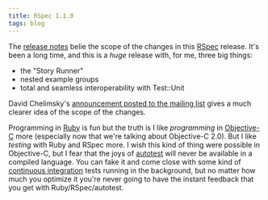 ```yaml
---
title: RSpec 1.1.0
tags: blog
---
```


The [release notes](http://rubyforge.org/frs/shownotes.php?release_id=17107) belie the scope of the changes in this [RSpec](http://wincent.dev/wiki/RSpec) release. It's been a long time, and this is a _huge_ release with, for me, three big things:

-   the "Story Runner"
-   nested example groups
-   total and seamless interoperability with Test::Unit

David Chelimsky's [announcement posted to the mailing list](http://rubyforge.org/pipermail/rspec-users/2007-December/005009.html) gives a much clearer idea of the scope of the changes.

Programming in [Ruby](http://wincent.dev/wiki/Ruby) is fun but the truth is I like _programming_ in [Objective-C](http://wincent.dev/wiki/Objective-C) more (especially now that we're talking about Objective-C 2.0). But I like _testing_ with Ruby and RSpec more. I wish this kind of thing were possible in Objective-C, but I fear that the joys of [autotest](http://wincent.dev/wiki/autotest) will never be available in a compiled language. You can fake it and come close with some kind of [continuous integration](http://wincent.dev/wiki/continuous%20integration) tests running in the background, but no matter how much you optimize it you're never going to have the instant feedback that you get with Ruby/RSpec/autotest.
